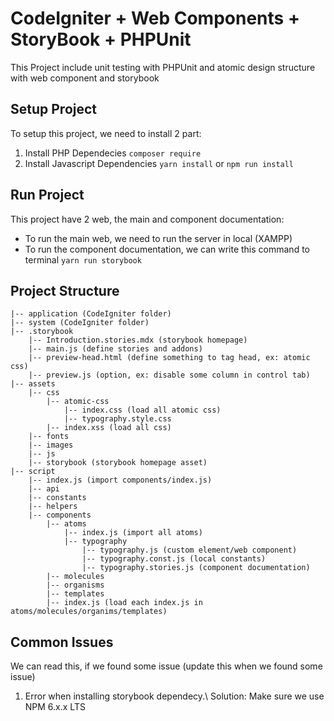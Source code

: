 # CodeIgniter + Web Components + StoryBook + PHPUnit
This Project include unit testing with PHPUnit and atomic design structure with web component and storybook

## Setup Project
To setup this project, we need to install 2 part:
1. Install PHP Dependecies
`composer require`
2. Install Javascript Dependencies
`yarn install` or `npm run install`

## Run Project
This project have 2 web, the main and component documentation:
- To run the main web, we need to run the server in local (XAMPP)
- To run the component documentation, we can write this command to terminal `yarn run storybook`

## Project Structure

	|-- application (CodeIgniter folder)
	|-- system (CodeIgniter folder)
	|-- .storybook
		|-- Introduction.stories.mdx (storybook homepage)
		|-- main.js (define stories and addons)
		|-- preview-head.html (define something to tag head, ex: atomic css)
		|-- preview.js (option, ex: disable some column in control tab)
	|-- assets
		|-- css
			|-- atomic-css
				|-- index.css (load all atomic css)
				|-- typography.style.css
			|-- index.xss (load all css)
		|-- fonts
		|-- images
		|-- js
		|-- storybook (storybook homepage asset)
	|-- script
		|-- index.js (import components/index.js)
		|-- api
		|-- constants
		|-- helpers
		|-- components
			|-- atoms
				|-- index.js (import all atoms)
				|-- typography
					|-- typography.js (custom element/web component)
					|-- typography.const.js (local constants)
					|-- typography.stories.js (component documentation)
			|-- molecules
			|-- organisms
			|-- templates
			|-- index.js (load each index.js in atoms/molecules/organims/templates)
				

## Common Issues
We can read this, if we found some issue (update this when we found some issue)
1. Error when installing storybook dependecy.\ Solution: Make sure we use NPM 6.x.x LTS
